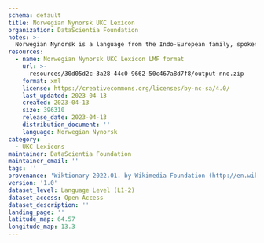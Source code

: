 ```yaml
---
schema: default
title: Norwegian Nynorsk UKC Lexicon
organization: DataScientia Foundation
notes: >-
  Norwegian Nynorsk is a language from the Indo-European family, spoken in Eurasia. The UKC Lexicon of Norwegian Nynorsk is represented as a lexico-semantic network. It consists of words, word senses, synsets, as well as sense-level and synset-level relationships.
resources:
  - name: Norwegian Nynorsk UKC Lexicon LMF format
    url: >-
      resources/30d05d2c-3a28-44c0-9662-50c467a8d7f8/output-nno.zip
    format: xml
    license: https://creativecommons.org/licenses/by-nc-sa/4.0/
    last_updated: 2023-04-13
    created: 2023-04-13
    size: 396310
    release_date: 2023-04-13
    distribution_document: ''
    language: Norwegian Nynorsk
category:
  - UKC Lexicons
maintainer: DataScientia Foundation
maintainer_email: ''
tags: ''
provenance: 'Wiktionary 2022.01. by Wikimedia Foundation (http://en.wiktionary.org); CogNet 2.1 by Khuyagbaatar Batsuren, National University of Mongolia (http://cognet.ukc.disi.unitn.it); KinDiv: Kinship Diversity 1.0 by Temuulen Khishigsuren (http://ukc.disi.unitn.it/index.php/kinship/); UniMet: Universal Metonymy 1.0 by Temuulen Khishigsuren and Gábor Bella (http://ukc.disi.unitn.it/index.php/metonymy/); MorphyNet 2.0 by Gábor Bella and Khuyagbaatar Batsuren (http://ukc.disi.unitn.it/index.php/morphynet/); Antonymy 1.0 by Gábor Bella (http://ukc.datascientia.eu); Norwegian Wordnet - Nynorsk 1.1.0 by National Library of Norway (https://www.nb.no/sprakbanken/en/resource-catalogue/oai-nb-no-sbr-7/); Open Multilingual Wordnet 1.4 by Francis Bond, Division of Linguistics and Multilingual Studies, Nanyang Technological University (http://compling.hss.ntu.edu.sg/omw/); Princeton WordNet 2.1 by Princeton University (https://wordnet.princeton.edu)'
version: '1.0'
dataset_level: Language Level (L1-2)
dataset_access: Open Access
dataset_description: ''
landing_page: ''
latitude_map: 64.57
longitude_map: 13.3
---
```

